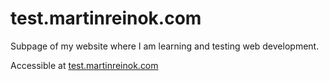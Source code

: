 # test.martinreinok.com
Subpage of my website where I am learning and testing web development.  

Accessible at [test.martinreinok.com](https://test.martinreinok.com/)
